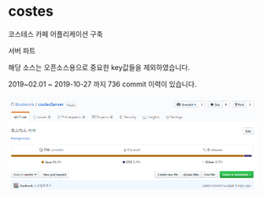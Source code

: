 ﻿# costes
코스테스 카페 어플리케이션 구축 

서버 파트

해당 소스는 오픈소스용으로 중요한 key값들을 제외하였습니다.

2019~02.01 ~ 2019-10-27 까지 736 commit 이력이 있습니다.

![capture](./image/capture.PNG)